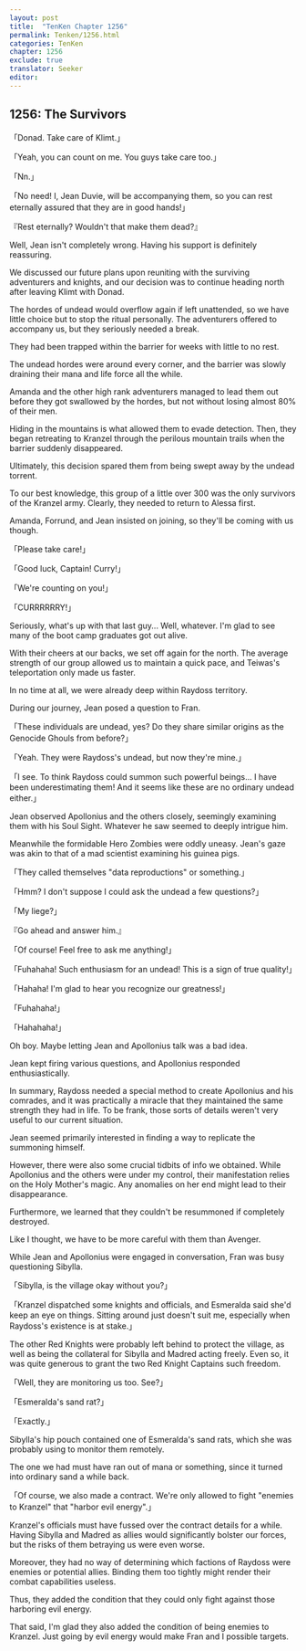 ```yaml
---
layout: post
title:  "TenKen Chapter 1256"
permalink: Tenken/1256.html
categories: TenKen
chapter: 1256
exclude: true
translator: Seeker
editor: 
---
```

<h2>1256: The Survivors</h2>

「Donad. Take care of Klimt.」

「Yeah, you can count on me. You guys take care too.」

「Nn.」

「No need! I, Jean Duvie, will be accompanying them, so you can rest eternally assured that they are in good hands!」

『Rest eternally? Wouldn't that make them dead?』

Well, Jean isn't completely wrong. Having his support is definitely reassuring.

We discussed our future plans upon reuniting with the surviving adventurers and knights, and our decision was to continue heading north after leaving Klimt with Donad. 

The hordes of undead would overflow again if left unattended, so we have little choice but to stop the ritual personally. The adventurers offered to accompany us, but they seriously needed a break.

They had been trapped within the barrier for weeks with little to no rest.

The undead hordes were around every corner, and the barrier was slowly draining their mana and life force all the while.

Amanda and the other high rank adventurers managed to lead them out before they got swallowed by the hordes, but not without losing almost 80% of their men.

Hiding in the mountains is what allowed them to evade detection. Then, they began retreating to Kranzel through the perilous mountain trails when the barrier suddenly disappeared.

Ultimately, this decision spared them from being swept away by the undead torrent.

To our best knowledge, this group of a little over 300 was the only survivors of the Kranzel army. Clearly, they needed to return to Alessa first.

Amanda, Forrund, and Jean insisted on joining, so they'll be coming with us though.

「Please take care!」

「Good luck, Captain! Curry!」

「We're counting on you!」

「CURRRRRRY!」

Seriously, what's up with that last guy... Well, whatever. I'm glad to see many of the boot camp graduates got out alive.

With their cheers at our backs, we set off again for the north. The average strength of our group allowed us to maintain a quick pace, and Teiwas's teleportation only made us faster.

In no time at all, we were already deep within Raydoss territory.

During our journey, Jean posed a question to Fran.

「These individuals are undead, yes? Do they share similar origins as the Genocide Ghouls from before?」

「Yeah. They were Raydoss's undead, but now they're mine.」

「I see. To think Raydoss could summon such powerful beings... I have been underestimating them! And it seems like these are no ordinary undead either.」

Jean observed Apollonius and the others closely, seemingly examining them with his Soul Sight. Whatever he saw seemed to deeply intrigue him.

Meanwhile the formidable Hero Zombies were oddly uneasy. Jean's gaze was akin to that of a mad scientist examining his guinea pigs.

「They called themselves "data reproductions" or something.」

「Hmm? I don't suppose I could ask the undead a few questions?」

「My liege?」

『Go ahead and answer him.』

「Of course! Feel free to ask me anything!」

「Fuhahaha! Such enthusiasm for an undead! This is a sign of true quality!」

「Hahaha! I'm glad to hear you recognize our greatness!」

「Fuhahaha!」

「Hahahaha!」

Oh boy. Maybe letting Jean and Apollonius talk was a bad idea.

Jean kept firing various questions, and Apollonius responded enthusiastically.

In summary, Raydoss needed a special method to create Apollonius and his comrades, and it was practically a miracle that they maintained the same strength they had in life. To be frank, those sorts of details weren't very useful to our current situation.

Jean seemed primarily interested in finding a way to replicate the summoning himself.

However, there were also some crucial tidbits of info we obtained. While Apollonius and the others were under my control, their manifestation relies on the Holy Mother's magic. Any anomalies on her end might lead to their disappearance.

Furthermore, we learned that they couldn't be resummoned if completely destroyed.

Like I thought, we have to be more careful with them than Avenger.

While Jean and Apollonius were engaged in conversation, Fran was busy questioning Sibylla.

「Sibylla, is the village okay without you?」

「Kranzel dispatched some knights and officials, and Esmeralda said she'd keep an eye on things. Sitting around just doesn't suit me, especially when Raydoss's existence is at stake.」

The other Red Knights were probably left behind to protect the village, as well as being the collateral for Sibylla and Madred acting freely. Even so, it was quite generous to grant the two Red Knight Captains such freedom.

「Well, they are monitoring us too. See?」

「Esmeralda's sand rat?」

「Exactly.」

Sibylla's hip pouch contained one of Esmeralda's sand rats, which she was probably using to monitor them remotely.

The one we had must have ran out of mana or something, since it turned into ordinary sand a while back.

「Of course, we also made a contract. We're only allowed to fight "enemies to Kranzel" that "harbor evil energy".」

Kranzel's officials must have fussed over the contract details for a while. Having Sibylla and Madred as allies would significantly bolster our forces, but the risks of them betraying us were even worse.

Moreover, they had no way of determining which factions of Raydoss were enemies or potential allies. Binding them too tightly might render their combat capabilities useless.

Thus, they added the condition that they could only fight against those harboring evil energy.

That said, I'm glad they also added the condition of being enemies to Kranzel. Just going by evil energy would make Fran and I possible targets.




